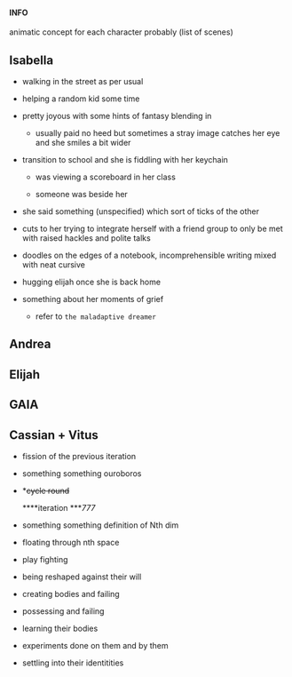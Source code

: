 
<div data-block-id="oaaqL2FH" data-callout-type="info" class="callout"><h4 data-block-id="WIQUH-9O">INFO</h4><p data-block-id="1xWVV8CU" data-spacing="double">animatic concept for each character probably (list of scenes)</p></div>

## Isabella

- walking in the street as per usual

- helping a random kid some time

- pretty joyous with some hints of fantasy blending in

    - usually paid no heed but sometimes a stray image catches her eye and she smiles a bit wider

- transition to school and she is fiddling with her keychain

    - was viewing a scoreboard in her class

    - someone was beside her

- she said something (unspecified) which sort of ticks of the other

- cuts to her trying to integrate herself with a friend group to only be met with raised hackles and polite talks

- doodles on the edges of a notebook, incomprehensible writing mixed with neat cursive

- hugging elijah once she is back home

- something about her moments of grief

    - refer to `the maladaptive dreamer`



## Andrea

## Elijah

## GAIA

## Cassian + Vitus

- fission of the previous iteration

- something something ouroboros

- *<s>cycle round</s>

     ****iteration ****777*

- something something definition of Nth dim

- floating through nth space

- play fighting

- being reshaped against their will

- creating bodies and failing

- possessing and failing

- learning their bodies

- experiments done on them and by them

- settling into their identitities



